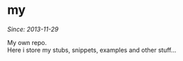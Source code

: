 my
==

*Since: 2013-11-29*

My own repo.
<br>Here i store my stubs, snippets, examples and other stuff...
